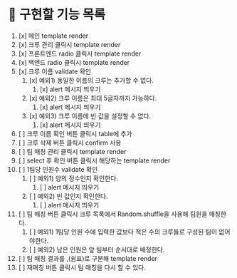 # 📝 구현할 기능 목록

1. [x] 메인 template render
2. [x] 크루 관리 클릭시 template render
3. [x] 프론트엔드 radio 클릭시 template render
4. [x] 백엔드 radio 클릭시 template render
5. [x] 크루 이름 validate 확인
   1. [x] 예외1) 동일한 이름의 크루는 추가할 수 없다.
      1. [x] alert 메시지 띄우기
   2. [x] 예외2) 크루 이름은 최대 5글자까지 가능하다.
      1. [x] alert 메시지 띄우기
   3. [x] 예외3) 크루 이름에 빈 값을 설정할 수 없다.
      1. [x] alert 메시지 띄우기
6. [ ] 크루 이름 확인 버튼 클릭시 table에 추가
7. [ ] 크루 삭제 버튼 클릭시 confirm 사용
8. [ ] 팀 매칭 관리 클릭시 template render
9. [ ] select 후 확인 버튼 클릭시 해당하는 template render
10. [ ] 1팀당 인원수 validate 확인
    1. [ ] 예외1) 양의 정수인지 확인한다.
       1. [ ] alert 메시지 띄우기
    2. [ ] 예외2) 빈 값인지 확인한다.
       1. [ ] alert 메시지 띄우기
11. [ ] 팀 매칭 버튼 클릭시 크루 목록에서 Random.shuffle을 사용해 팀원을 매칭한다.
    1. [ ] 예외1) 1팀당 인원 수에 입력한 값보다 적은 수의 크루들로 구성된 팀이 없어야한다.
    2. [ ] 예외2) 남은 인원은 앞 팀부터 순서대로 배정한다.
12. [ ] 팀 매칭 결과를 ,(쉼표)로 구분해 template render
13. [ ] 재매칭 버튼 클릭시 팀 매칭을 다시 할 수 있다.
